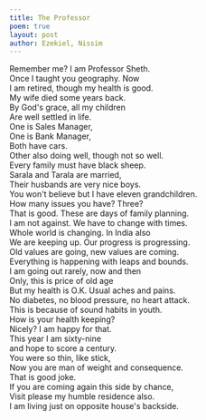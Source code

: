 ```yaml
---
title: The Professor
poem: true
layout: post
author: Ezekiel, Nissim
---
```

Remember me? I am Professor Sheth.  
Once I taught you geography. Now  
I am retired, though my health is good.  
My wife died some years back.  
By God's grace, all my children  
Are well settled in life.  
One is Sales Manager,  
One is Bank Manager,  
Both have cars.  
Other also doing well, though not so well.  
Every family must have black sheep.  
Sarala and Tarala are married,  
Their husbands are very nice boys.  
You won't believe but I have eleven grandchildren.  
How many issues you have? Three?  
That is good. These are days of family planning.  
I am not against. We have to change with times.  
Whole world is changing. In India also  
We are keeping up. Our progress is progressing.  
Old values are going, new values are coming.  
Everything is happening with leaps and bounds.  
I am going out rarely, now and then  
Only, this is price of old age  
But my health is O.K. Usual aches and pains.  
No diabetes, no blood pressure, no heart attack.  
This is because of sound habits in youth.  
How is your health keeping?  
Nicely? I am happy for that.  
This year I am sixty-nine  
and hope to score a century.  
You were so thin, like stick,  
Now you are man of weight and consequence.  
That is good joke.  
If you are coming again this side by chance,  
Visit please my humble residence also.  
I am living just on opposite house's backside.

